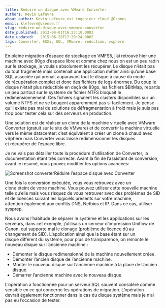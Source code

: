```yaml
---
title: Reduire un disque avec VMware Converter
authors: Kevin Lefevre
about_author: Kevin Lefevre est ingenieur cloud @Osones
email: klefevre@vsense.fr
slug: reduire-un-disque-avec-vmware-converter
date_published: 2013-04-01T16:23:10.000Z
date_updated:   2015-06-28T17:20:24.000Z
tags: Converter, ESXi, SQL, VMware, reduction, vsphere
---
```



En pleine migration d’espace de stockage en VMFS5, j’ai retrouvé hier une machine avec 80go d’espace libre et comme chez nous on est un peu radin sur le stockage, je voulais absolument les récupérer. Le disque n’était pas du tout fragmenté mais contenait une application métier ainsi qu’une base SQL associée qui prenait auparavant tout le disque à cause du mode de récupération complet et donc des fichiers de logs énormes. Du coup le disque n’était plus réductible en deçà de 80go, les fichiers $BitMap, repartis un peu partout sur le système de fichier NTFS bloquait le redimensionnement. Ces fichiers signalent les clusters disponibles sur un volume NTFS et ne se bougent apparemment pas si facilement. Je pense qu’il existe pas mal de solutions de défragmentation à froid mais je suis pas trop pour tester cela sur des serveurs en production.

Une solution est de réaliser un clone de la machine virtuelle avec VMware Converter (gratuit sur le site de VMware) et de convertir la machine virtuelle vers le même datacenter: c’est équivalent à créer un clone à chaud avec vSphere mais Converter vous laisse redimensionner les disques et récupérer de l’espace libre.

Je ne vais pas détailler toute la procédure d’utilisation de Converter, la documentation étant très correcte. Avant la fin de l’assistant de conversion, avant le resumé, vous pouvez modifier les options avancées:

![Screenshot converter](http://res.cloudinary.com/vsense/image/upload/h_131,w_300/v1435508424/convert1_yxlxp9.png "VMware Converter")Réduire l’espace disque avec Converter

Une fois la conversion exécutée, vous vous retrouvez avec un clone éteint de votre machine. Vous pouvez utiliser cette nouvelle machine telle qu’elle mais vous risquez de vous retrouver avec des problèmes de SID et de licences suivant les logiciels présents sur votre machine, attention également aux conflits DNS, Netbios et IP. Dans ce cas, utiliser sysprep.

Nous avons l’habitude de séparer le système et les applications sur les serveurs, dans cet exemple, j’utilisais un serveur d’impression Uniflow de Canon, qui supporte mal le clonage (problème de licence dû au changement de SID). L’application ainsi que la base étant sur un disque différent du système, pour plus de transparence, on remonte le nouveau disque sur l’ancienne machine :

- Démonter le disque redimensionné de la machine nouvellement créee.
- Démonter l’ancien disque de l’ancienne machine.
- Monter le nouveau disque sur l’ancienne machine à la place de l’ancien disque.
- Démarrer l’ancienne machine avec le nouveau disque.

L’opération a fonctionnée pour un serveur SQL souvent considéré comme sensible en ce qui concerne les opérations de migration. L’opération devrait également fonctionner dans le cas du disque système mais je n’ai pas eu l’occasion de tester.
